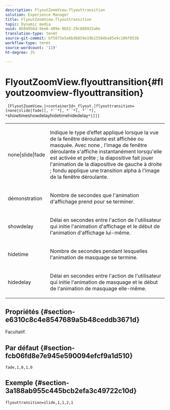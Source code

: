 ```yaml
---
description: FlyoutZoomView.flyouttransition
solution: Experience Manager
title: FlyoutZoomView.flyouttransition
topic: Dynamic media
uuid: 0b94956d-9ee6-409e-9b52-29c888932a0e
translation-type: tm+mt
source-git-commit: bf5873e5a6bdb859e19b15584ba85e9c106f853b
workflow-type: tm+mt
source-wordcount: '119'
ht-degree: 3%

---
```



# FlyoutZoomView.flyouttransition{#flyoutzoomview-flyouttransition}

` [FlyoutZoomView.|<containerId>_flyout.]flyouttransition=[none|slide|fade][, *``*[, *``*[, *``*[, *`showtimeshowdelayhidetimehidedelay`*]]]]`

<table id="table_AB421835D2454ECD8AA40DBFADBAC65F"> 
 <tbody> 
  <tr> 
   <td colname="col1"> <p> <span class="codeph"> <span class="varname"> none|slide|fade  </span> </span> </p> </td> 
   <td colname="col2"> <p> Indique le type d’effet appliqué lorsque la vue de la fenêtre déroulante est affichée ou masquée. Avec <span class="codeph"> none </span>, l'image de fenêtre déroulante s'affiche instantanément lorsqu'elle est activée et prête ; <span class="codeph"> la diapositive </span> fait jouer l'animation de la diapositive de gauche à droite ; <span class="codeph"> fondu </span> applique une transition alpha à l'image de la fenêtre déroulante. </p> </td> 
  </tr> 
  <tr> 
   <td colname="col1"> <p> <span class="codeph"> <span class="varname"> démonstration  </span> </span> </p> </td> 
   <td colname="col2"> <p> Nombre de secondes que l'animation d'affichage prend pour se terminer. </p> </td> 
  </tr> 
  <tr> 
   <td colname="col1"> <p> <span class="codeph"> <span class="varname"> showdelay  </span> </span> </p> </td> 
   <td colname="col2"> <p> Délai en secondes entre l'action de l'utilisateur qui initie l'animation d'affichage et le début de l'animation d'affichage lui-même. </p> </td> 
  </tr> 
  <tr> 
   <td colname="col1"> <p> <span class="codeph"> <span class="varname"> hidetime  </span> </span> </p> </td> 
   <td colname="col2"> <p> Nombre de secondes pendant lesquelles l'animation de masquage se termine. </p> </td> 
  </tr> 
  <tr> 
   <td colname="col1"> <p> <span class="codeph"> <span class="varname"> hidedelay  </span> </span> </p> </td> 
   <td colname="col2"> <p> Délai en secondes entre l'action de l'utilisateur qui initie l'animation de masquage et le début de l'animation de masquage elle-même. </p> </td> 
  </tr> 
 </tbody> 
</table>

## Propriétés {#section-e6310c8c4e8547689a5b48ceddb3671d}

Facultatif.

## Par défaut {#section-fcb06fd8e7e945e590094efcf9a1d510}

`fade,1,0,1,0`

## Exemple {#section-3a188ab955c445bcb2efa3c49722c10d}

`flyouttransition=slide,1,1,2,1`
